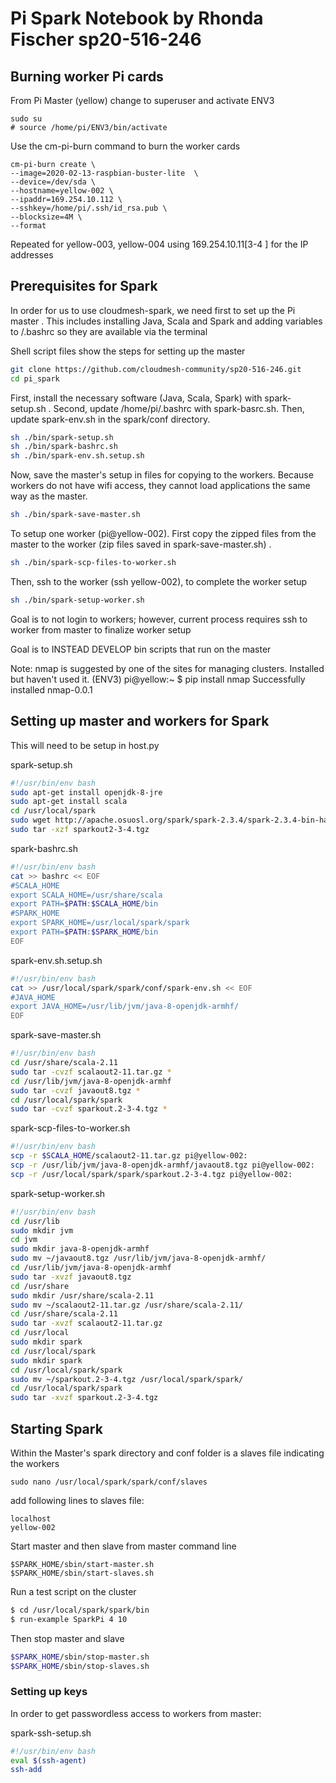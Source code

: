 # Pi Spark Notebook by Rhonda Fischer sp20-516-246
## Burning worker Pi cards
From Pi Master (yellow) change to superuser and activate ENV3

    sudo su
    # source /home/pi/ENV3/bin/activate

Use the cm-pi-burn command to burn the worker cards

    cm-pi-burn create \
    --image=2020-02-13-raspbian-buster-lite  \
    --device=/dev/sda \
    --hostname=yellow-002 \
    --ipaddr=169.254.10.112 \
    --sshkey=/home/pi/.ssh/id_rsa.pub \
    --blocksize=4M \
    --format
 Repeated for yellow-003, yellow-004 using 169.254.10.11[3-4
 ] for the IP addresses
 
 ## Prerequisites for Spark
 
 In order for us to use cloudmesh-spark, we need first to set up the Pi master
 . This includes installing Java, Scala and Spark and adding variables to
  /.bashrc so
  they are available via the terminal
   
 Shell script files show the steps for setting up the master 
 
 ```bash
 git clone https://github.com/cloudmesh-community/sp20-516-246.git
cd pi_spark
 ```

First, install the necessary software (Java, Scala, Spark) with spark-setup.sh
.  Second, update /home/pi/.bashrc with spark-basrc.sh.   Then, update spark-env.sh in the spark/conf directory.

```bash
sh ./bin/spark-setup.sh
sh ./bin/spark-bashrc.sh
sh ./bin/spark-env.sh.setup.sh
```
Now, save the master's setup in files for copying to the workers.  Because
 workers do not have wifi access, they
  cannot load applications the same way as the master.

```bash
sh ./bin/spark-save-master.sh
```

To setup one worker (pi@yellow-002).  First copy the zipped files from the
 master to the worker (zip files saved in
 spark-save-master.sh) . 

```bash
sh ./bin/spark-scp-files-to-worker.sh
```
Then, ssh to the worker (ssh yellow-002), to complete the worker setup

```bash
sh ./bin/spark-setup-worker.sh
```
 
Goal is to not login to workers; however, current process requires ssh to
 worker from master to finalize worker setup
 
Goal is to INSTEAD DEVELOP bin scripts that run on the master

Note: nmap is suggested by one of the sites for managing clusters.  Installed
 but haven't used it. 
  (ENV3) pi@yellow:~ $ pip install nmap
Successfully installed nmap-0.0.1
 
 ## Setting up master and workers for Spark
 
 This will need to be setup in host.py
 
 spark-setup.sh
 
 ```bash
#!/usr/bin/env bash
sudo apt-get install openjdk-8-jre
sudo apt-get install scala
cd /usr/local/spark
sudo wget http://apache.osuosl.org/spark/spark-2.3.4/spark-2.3.4-bin-hadoop2.7.tgz -O sparkout2-3-4.tgz
sudo tar -xzf sparkout2-3-4.tgz
```

 spark-bashrc.sh
 
 ```bash
#!/usr/bin/env bash
cat >> bashrc << EOF
#SCALA_HOME
export SCALA_HOME=/usr/share/scala
export PATH=$PATH:$SCALA_HOME/bin
#SPARK_HOME
export SPARK_HOME=/usr/local/spark/spark
export PATH=$PATH:$SPARK_HOME/bin
EOF
```

 spark-env.sh.setup.sh
 
 ```bash
#!/usr/bin/env bash
cat >> /usr/local/spark/spark/conf/spark-env.sh << EOF
#JAVA_HOME
export JAVA_HOME=/usr/lib/jvm/java-8-openjdk-armhf/
EOF
```
spark-save-master.sh
 
 ```bash
#!/usr/bin/env bash
cd /usr/share/scala-2.11
sudo tar -cvzf scalaout2-11.tar.gz *
cd /usr/lib/jvm/java-8-openjdk-armhf
sudo tar -cvzf javaout8.tgz *
cd /usr/local/spark/spark
sudo tar -cvzf sparkout.2-3-4.tgz *
```
spark-scp-files-to-worker.sh
 
 ```bash
#!/usr/bin/env bash
scp -r $SCALA_HOME/scalaout2-11.tar.gz pi@yellow-002:
scp -r /usr/lib/jvm/java-8-openjdk-armhf/javaout8.tgz pi@yellow-002:
scp -r /usr/local/spark/spark/sparkout.2-3-4.tgz pi@yellow-002:
```
spark-setup-worker.sh

 ```bash
#!/usr/bin/env bash
cd /usr/lib
sudo mkdir jvm
cd jvm
sudo mkdir java-8-openjdk-armhf
sudo mv ~/javaout8.tgz /usr/lib/jvm/java-8-openjdk-armhf/
cd /usr/lib/jvm/java-8-openjdk-armhf
sudo tar -xvzf javaout8.tgz
cd /usr/share
sudo mkdir /usr/share/scala-2.11
sudo mv ~/scalaout2-11.tar.gz /usr/share/scala-2.11/
cd /usr/share/scala-2.11
sudo tar -xvzf scalaout2-11.tar.gz
cd /usr/local
sudo mkdir spark
cd /usr/local/spark
sudo mkdir spark
cd /usr/local/spark/spark
sudo mv ~/sparkout.2-3-4.tgz /usr/local/spark/spark/
cd /usr/local/spark/spark
sudo tar -xvzf sparkout.2-3-4.tgz
```



## Starting Spark

Within the Master's spark directory and conf folder is a slaves file indicating
 the workers
```lines
sudo nano /usr/local/spark/spark/conf/slaves
```


add following lines to slaves file:

```lines
localhost
yellow-002
```

Start master and then slave from master command line

```command lines
$SPARK_HOME/sbin/start-master.sh
$SPARK_HOME/sbin/start-slaves.sh
```

Run a test script on the cluster
```bash
$ cd /usr/local/spark/spark/bin 
$ run-example SparkPi 4 10
``` 

Then stop master and slave
```bash
$SPARK_HOME/sbin/stop-master.sh
$SPARK_HOME/sbin/stop-slaves.sh
```
### Setting up keys

In order to get passwordless access to workers from master:

spark-ssh-setup.sh
```bash
#!/usr/bin/env bash
eval $(ssh-agent)
ssh-add
```


